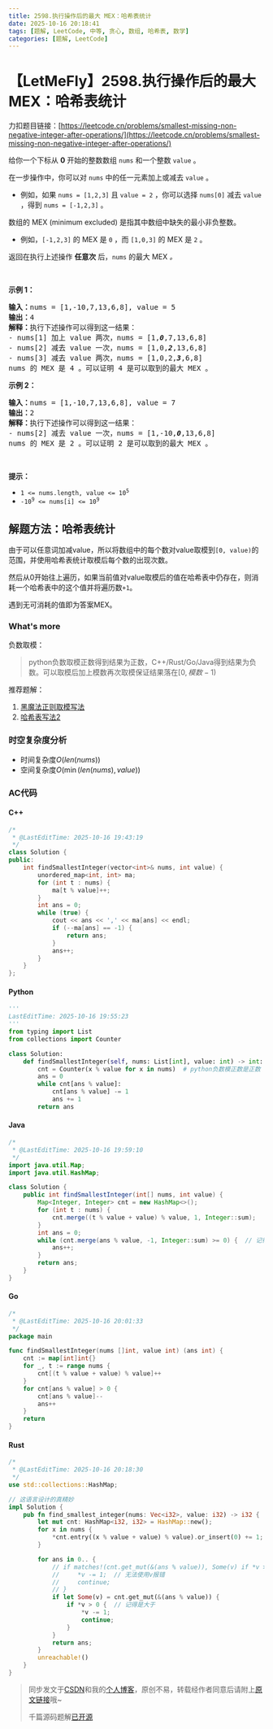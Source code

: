 ```yaml
---
title: 2598.执行操作后的最大 MEX：哈希表统计
date: 2025-10-16 20:18:41
tags: [题解, LeetCode, 中等, 贪心, 数组, 哈希表, 数学]
categories: [题解, LeetCode]
---
```


# 【LetMeFly】2598.执行操作后的最大 MEX：哈希表统计

力扣题目链接：[https://leetcode.cn/problems/smallest-missing-non-negative-integer-after-operations/](https://leetcode.cn/problems/smallest-missing-non-negative-integer-after-operations/)

<p>给你一个下标从 <strong>0</strong> 开始的整数数组 <code>nums</code> 和一个整数 <code>value</code> 。</p>

<p>在一步操作中，你可以对 <code>nums</code> 中的任一元素加上或减去 <code>value</code> 。</p>

<ul>
	<li>例如，如果 <code>nums = [1,2,3]</code> 且 <code>value = 2</code> ，你可以选择 <code>nums[0]</code> 减去 <code>value</code> ，得到 <code>nums = [-1,2,3]</code> 。</li>
</ul>

<p>数组的 MEX (minimum excluded) 是指其中数组中缺失的最小非负整数。</p>

<ul>
	<li>例如，<code>[-1,2,3]</code> 的 MEX 是 <code>0</code> ，而 <code>[1,0,3]</code> 的 MEX 是 <code>2</code> 。</li>
</ul>

<p>返回在执行上述操作 <strong>任意次</strong> 后，<code>nums</code><em> </em>的最大 MEX <em>。</em></p>

<p>&nbsp;</p>

<p><strong>示例 1：</strong></p>

<pre><strong>输入：</strong>nums = [1,-10,7,13,6,8], value = 5
<strong>输出：</strong>4
<strong>解释：</strong>执行下述操作可以得到这一结果：
- nums[1] 加上 value 两次，nums = [1,<em><strong>0</strong></em>,7,13,6,8]
- nums[2] 减去 value 一次，nums = [1,0,<em><strong>2</strong></em>,13,6,8]
- nums[3] 减去 value 两次，nums = [1,0,2,<em><strong>3</strong></em>,6,8]
nums 的 MEX 是 4 。可以证明 4 是可以取到的最大 MEX 。
</pre>

<p><strong>示例 2：</strong></p>

<pre><strong>输入：</strong>nums = [1,-10,7,13,6,8], value = 7
<strong>输出：</strong>2
<strong>解释：</strong>执行下述操作可以得到这一结果：
- nums[2] 减去 value 一次，nums = [1,-10,<em><strong>0</strong></em>,13,6,8]
nums 的 MEX 是 2 。可以证明 2 是可以取到的最大 MEX 。
</pre>

<p>&nbsp;</p>

<p><strong>提示：</strong></p>

<ul>
	<li><code>1 &lt;= nums.length, value &lt;= 10<sup>5</sup></code></li>
	<li><code>-10<sup>9</sup> &lt;= nums[i] &lt;= 10<sup>9</sup></code></li>
</ul>


## 解题方法：哈希表统计

由于可以任意词加减value，所以将数组中的每个数对value取模到`[0, value)`的范围，并使用哈希表统计取模后每个数的出现次数。

然后从0开始往上遍历，如果当前值对value取模后的值在哈希表中仍存在，则消耗一个哈希表中的这个值并将遍历数`+1`。

遇到无可消耗的值即为答案MEX。

### What's more

负数取模：

> python负数取模正数得到结果为正数，C++/Rust/Go/Java得到结果为负数。可以取模后加上模数再次取模保证结果落在$[0, 模数-1)$

推荐题解：

1. [黑魔法正则取模写法](https://leetcode.cn/problems/smallest-missing-non-negative-integer-after-operations/solutions/3807906/zheng-ze-biao-da-shi-jie-fa-by-stoic-kap-om09)
2. [哈希表写法2](https://leetcode.cn/problems/smallest-missing-non-negative-integer-after-operations/solutions/2177789/tong-yu-pythonjavacgo-by-endlesscheng-qoan/)

### 时空复杂度分析

+ 时间复杂度$O(len(nums))$
+ 空间复杂度$O(\min(len(nums), value))$

### AC代码

#### C++

```cpp
/*
 * @LastEditTime: 2025-10-16 19:43:19
 */
class Solution {
public:
    int findSmallestInteger(vector<int>& nums, int value) {
        unordered_map<int, int> ma;
        for (int t : nums) {
            ma[t % value]++;
        }
        int ans = 0;
        while (true) {
            cout << ans << ',' << ma[ans] << endl;
            if (--ma[ans] == -1) {
                return ans;
            }
            ans++;
        }
    }
};
```

#### Python

```python
'''
LastEditTime: 2025-10-16 19:55:23
'''
from typing import List
from collections import Counter

class Solution:
    def findSmallestInteger(self, nums: List[int], value: int) -> int:
        cnt = Counter(x % value for x in nums)  # python负数模正数是正数
        ans = 0
        while cnt[ans % value]:
            cnt[ans % value] -= 1
            ans += 1
        return ans
```

#### Java

```java
/*
 * @LastEditTime: 2025-10-16 19:59:10
 */
import java.util.Map;
import java.util.HashMap;

class Solution {
    public int findSmallestInteger(int[] nums, int value) {
        Map<Integer, Integer> cnt = new HashMap<>();
        for (int t : nums) {
            cnt.merge((t % value + value) % value, 1, Integer::sum);
        }
        int ans = 0;
        while (cnt.merge(ans % value, -1, Integer::sum) >= 0) {  // 记得是大于等于
            ans++;
        }
        return ans;
    }
}
```

#### Go

```go
/*
 * @LastEditTime: 2025-10-16 20:01:33
 */
package main

func findSmallestInteger(nums []int, value int) (ans int) {
    cnt := map[int]int{}
    for _, t := range nums {
        cnt[(t % value + value) % value]++
    }
    for cnt[ans % value] > 0 {
        cnt[ans % value]--
        ans++
    }
    return
}
```

#### Rust

```rust
/*
 * @LastEditTime: 2025-10-16 20:18:30
 */
use std::collections::HashMap;

// 这语言设计的真精妙
impl Solution {
    pub fn find_smallest_integer(nums: Vec<i32>, value: i32) -> i32 {
        let mut cnt: HashMap<i32, i32> = HashMap::new();
        for x in nums {
            *cnt.entry((x % value + value) % value).or_insert(0) += 1;
        }

        for ans in 0.. {
            // if matches!(cnt.get_mut(&(ans % value)), Some(v) if *v > 0) {
            //     *v -= 1;  // 无法使用v报错
            //     continue;
            // }
            if let Some(v) = cnt.get_mut(&(ans % value)) {
                if *v > 0 {  // 记得是大于
                    *v -= 1;
                    continue;
                }
            }
            return ans;
        }
        unreachable!()
    }
}
```

> 同步发文于[CSDN](https://letmefly.blog.csdn.net/article/details/153417357)和我的[个人博客](https://blog.letmefly.xyz/)，原创不易，转载经作者同意后请附上[原文链接](https://blog.letmefly.xyz/2025/10/16/LeetCode%202598.%E6%89%A7%E8%A1%8C%E6%93%8D%E4%BD%9C%E5%90%8E%E7%9A%84%E6%9C%80%E5%A4%A7MEX/)哦~
>
> 千篇源码题解[已开源](https://github.com/LetMeFly666/LeetCode)
